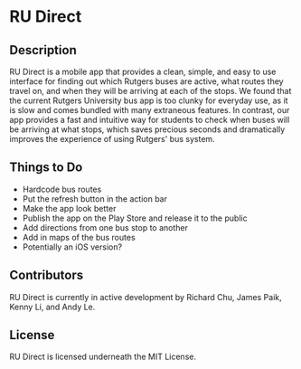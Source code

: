 # RU Direct

## Description
RU Direct is a mobile app that provides a clean, simple, and easy to use interface for finding out which Rutgers buses are active, what routes they travel on, and when they will be arriving at each of the stops. We found that the current Rutgers University bus app is too clunky for everyday use, as it is slow and comes bundled with many extraneous features. In contrast, our app provides a fast and intuitive way for students to check when buses will be arriving at what stops, which saves precious seconds and dramatically improves the experience of using Rutgers' bus system.

## Things to Do
- Hardcode bus routes
- Put the refresh button in the action bar
- Make the app look better
- Publish the app on the Play Store and release it to the public
- Add directions from one bus stop to another
- Add in maps of the bus routes
- Potentially an iOS version?

## Contributors
RU Direct is currently in active development by Richard Chu, James Paik, Kenny Li, and Andy Le.

## License
RU Direct is licensed underneath the MIT License.